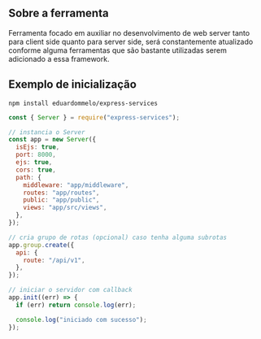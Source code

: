 ## Sobre a ferramenta

Ferramenta focado em auxiliar no desenvolvimento de web server tanto para client side quanto para server side, será constantemente atualizado conforme alguma ferramentas que são bastante utilizadas serem adicionado a essa framework.

## Exemplo de inicialização

```
npm install eduardommelo/express-services
```

```js
const { Server } = require("express-services");

// instancia o Server
const app = new Server({
  isEjs: true,
  port: 8000,
  ejs: true,
  cors: true,
  path: {
    middleware: "app/middleware",
    routes: "app/routes",
    public: "app/public",
    views: "app/src/views",
  },
});

// cria grupo de rotas (opcional) caso tenha alguma subrotas
app.group.create({
  api: {
    route: "/api/v1",
  },
});

// iniciar o servidor com callback
app.init((err) => {
  if (err) return console.log(err);

  console.log("iniciado com sucesso");
});
```
